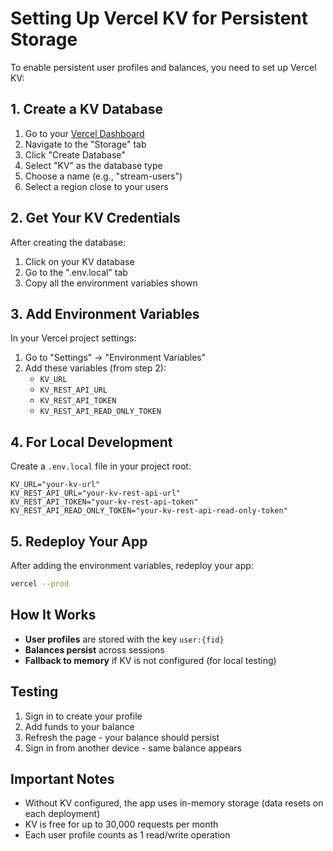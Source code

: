 # Setting Up Vercel KV for Persistent Storage

To enable persistent user profiles and balances, you need to set up Vercel KV:

## 1. Create a KV Database

1. Go to your [Vercel Dashboard](https://vercel.com/dashboard)
2. Navigate to the "Storage" tab
3. Click "Create Database"
4. Select "KV" as the database type
5. Choose a name (e.g., "stream-users")
6. Select a region close to your users

## 2. Get Your KV Credentials

After creating the database:
1. Click on your KV database
2. Go to the ".env.local" tab
3. Copy all the environment variables shown

## 3. Add Environment Variables

In your Vercel project settings:
1. Go to "Settings" → "Environment Variables"
2. Add these variables (from step 2):
   - `KV_URL`
   - `KV_REST_API_URL`
   - `KV_REST_API_TOKEN`
   - `KV_REST_API_READ_ONLY_TOKEN`

## 4. For Local Development

Create a `.env.local` file in your project root:
```env
KV_URL="your-kv-url"
KV_REST_API_URL="your-kv-rest-api-url"
KV_REST_API_TOKEN="your-kv-rest-api-token"
KV_REST_API_READ_ONLY_TOKEN="your-kv-rest-api-read-only-token"
```

## 5. Redeploy Your App

After adding the environment variables, redeploy your app:
```bash
vercel --prod
```

## How It Works

- **User profiles** are stored with the key `user:{fid}`
- **Balances persist** across sessions
- **Fallback to memory** if KV is not configured (for local testing)

## Testing

1. Sign in to create your profile
2. Add funds to your balance
3. Refresh the page - your balance should persist
4. Sign in from another device - same balance appears

## Important Notes

- Without KV configured, the app uses in-memory storage (data resets on each deployment)
- KV is free for up to 30,000 requests per month
- Each user profile counts as 1 read/write operation



